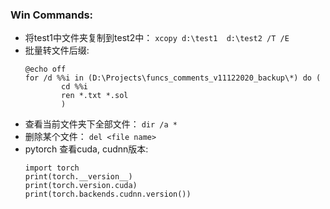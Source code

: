### Win Commands:
- 将test1中文件夹复制到test2中： 
    `xcopy d:\test1  d:\test2 /T /E`  
- 批量转文件后缀:  
    ```
    @echo off 
    for /d %%i in (D:\Projects\funcs_comments_v11122020_backup\*) do ( 
            cd %%i 
            ren *.txt *.sol
            )
    ```
- 查看当前文件夹下全部文件： `dir /a *`
- 删除某个文件： `del <file name>`
- pytorch 查看cuda, cudnn版本:
	```
    import torch
	print(torch.__version__)
	print(torch.version.cuda)
	print(torch.backends.cudnn.version())
    ```